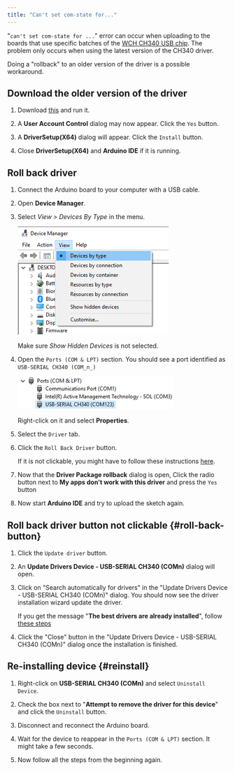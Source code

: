 ```yaml
---
title: "Can't set com-state for..."
---
```


"`can't set com-state for ...`" error can occur when uploading to the boards that use specific batches of the [WCH CH340 USB chip](http://www.wch-ic.com/products/CH340.html). The problem only occurs when using the latest version of the CH340 driver.

Doing a "rollback" to an older version of the driver is a possible workaround.

## Download the older version of the driver

1. Download [this](https://www.wch-ic.com/downloads/file/65.html?time=2023-03-16%2022:57:59) and run it.

1. A **User Account Control** dialog may now appear. Click the `Yes` button.

1. A **DriverSetup(X64)** dialog will appear. Click the `Install` button.

1. Close **DriverSetup(X64)** and **Arduino IDE** if it is running.

## Roll back driver

1. Connect the Arduino board to your computer with a USB cable.

1. Open **Device Manager**.

1. Select *View* > *Devices By Type* in the menu.

    ![Screenshot of Device Manager with view menu and devices by type selected](img/View-Devices-By-Type.png)

    Make sure *Show Hidden Devices* is not selected.

1. Open the `Ports (COM & LPT)` section. You should see a port identified as `USB-SERIAL CH340 (COM_n_)`

    ![Screenshot of Device Manager, Ports (COM & LPT) opened and USB-SERIAL CH340 selected](img/Ports.png)

    Right-click on it and select **Properties**.

1. Select the `Driver` tab.

1. Click the `Roll Back Driver` button.

    If it is not clickable, you might have to follow these instructions [here](#roll-back-button).

1. Now that the **Driver Package rollback** dialog is open, Click the radio button next to **My apps don't work with this driver** and press the `Yes` button

1. Now start **Arduino IDE** and try to upload the sketch again.

## Roll back driver button not clickable {#roll-back-button}

1. Click the `Update driver` button.

1. An **Update Drivers Device - USB-SERIAL CH340 (COMn)** dialog will open.

1. Click on "Search automatically for drivers" in the "Update Drivers Device - USB-SERIAL CH340 (COMn)" dialog.
You should now see the driver installation wizard update the driver.

    If you get the message "**The best drivers are already installed**", follow [these steps](#reinstall)

1. Click the "Close" button in the "Update Drivers Device - USB-SERIAL CH340 (COMn)" dialog once the installation is finished.

## Re-installing device {#reinstall}

1. Right-click on **USB-SERIAL CH340 (COMn)** and select `Uninstall Device`.

1. Check the box next to "**Attempt to remove the driver for this device**" and click the `Uninstall` button.

1. Disconnect and reconnect the Arduino board.

1. Wait for the device to reappear in the `Ports (COM & LPT)` section. It might take a few seconds.

1. Now follow all the steps from the beginning again.
